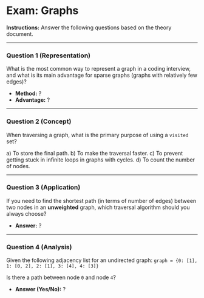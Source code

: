 
# Exam: Graphs

**Instructions:** Answer the following questions based on the theory document.

---

### Question 1 (Representation)

What is the most common way to represent a graph in a coding interview, and what is its main advantage for sparse graphs (graphs with relatively few edges)?

- **Method:** ?
- **Advantage:** ?

---

### Question 2 (Concept)

When traversing a graph, what is the primary purpose of using a `visited` set?

a) To store the final path.
b) To make the traversal faster.
c) To prevent getting stuck in infinite loops in graphs with cycles.
d) To count the number of nodes.

---

### Question 3 (Application)

If you need to find the shortest path (in terms of number of edges) between two nodes in an **unweighted** graph, which traversal algorithm should you always choose?

- **Answer:** ?

---

### Question 4 (Analysis)

Given the following adjacency list for an undirected graph:
`graph = {0: [1], 1: [0, 2], 2: [1], 3: [4], 4: [3]}`

Is there a path between node `0` and node `4`?

- **Answer (Yes/No):** ?

